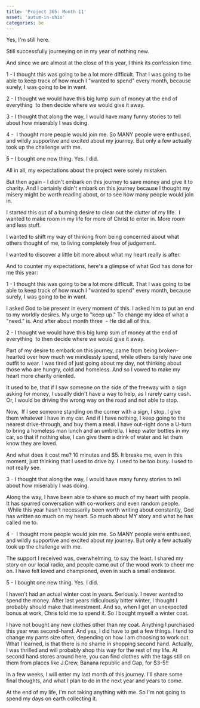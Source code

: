```yaml
---
title: 'Project 365: Month 11'
asset: 'autum-in-ohio'
categories: be
---
```


Yes, I'm still here.

Still successfully journeying on in my year of nothing new.

And since we are almost at the close of this year, I think its confession time.

1 - I thought this was going to be a lot more difficult. That I was going to be able to keep track of how much I "wanted to spend" every month, because surely, I was going to be in want.

2 - I thought we would have this big lump sum of money at the end of everything  to then decide where we would give it away.

3 - I thought that along the way, I would have many funny stories to tell about how miserably I was doing.

4 -  I thought more people would join me. So MANY people were enthused, and wildly supportive and excited about my journey. But only a few actually took up the challenge with me.

5 - I bought one new thing. Yes. I did.

All in all, my expectations about the project were sorely mistaken.

But then again - I didn't embark on this journey to save money and give it to charity. And I certainly didn't embark on this journey because I thought my misery might be worth reading about, or to see how many people would join in.

I started this out of a burning desire to clear out the clutter of my life.  I wanted to make room in my life for more of Christ to enter in. More room and less stuff.

I wanted to shift my way of thinking from being concerned about what others thought of me, to living completely free of judgement.

I wanted to discover a little bit more about what my heart really is after.

And to counter my expectations, here's a glimpse of what God has done for me this year:

1 - I thought this was going to be a lot more difficult. That I was going to be able to keep track of how much I "wanted to spend" every month, because surely, I was going to be in want.

I asked God to be present in every moment of this. I asked him to put an end to my worldly desires. My urge to "keep up." To change my idea of what a "need." is. And after about month three  - He did all of this.

2 - I thought we would have this big lump sum of money at the end of everything  to then decide where we would give it away.

Part of my desire to embark on this journey, came from being broken-hearted over how much we mindlessly spend, while others barely have one outfit to wear. I was tired of just going about my day, not thinking about those who are hungry, cold and homeless. And so I vowed to make my heart more charity oriented.

It used to be, that if I saw someone on the side of the freeway with a sign asking for money, I usually didn't have a way to help, as I rarely carry cash. Or, I would be driving the wrong way on the road and not able to stop.

Now,  If I see someone standing on the corner with a sign, I stop. I give them whatever I have in my car. And if I have nothing, I keep going to the nearest drive-through, and buy them a meal. I have out-right done a U-turn to bring a homeless man lunch and an umbrella. I keep water bottles in my car, so that if nothing else, I can give them a drink of water and let them know they are loved.

And what does it cost me? 10 minutes and $5. It breaks me, even in this moment, just thinking that I used to drive by. I used to be too busy. I used to not really see.

3 - I thought that along the way, I would have many funny stories to tell about how miserably I was doing.

Along the way, I have been able to share so much of my heart with people. It has spurred conversation with co-workers and even random people.  While this year hasn't necessarily been worth writing about constantly, God has written so much on my heart. So much about MY story and what he has called me to.

4 -  I thought more people would join me. So MANY people were enthused, and wildly supportive and excited about my journey. But only a few actually took up the challenge with me.

The support I received was, overwhelming, to say the least. I shared my story on our local radio, and people came out of the wood work to cheer me on. I have felt loved and championed, even in such a small endeavor.

5 - I bought one new thing. Yes. I did.

I haven't had an actual winter coat in years. Seriously. I never wanted to spend the money. After last years ridiculously bitter winter, I thought I probably should make that investment. And so, when I got an unexpected bonus at work, Chris told me to spend it. So I bought myself a winter coat.

I have not bought any new clothes other than my coat. Anything I purchased this year was second-hand. And yes, I did have to get a few things. I tend to change my pants size often, depending on how I am choosing to work out. What I learned, is that there is no shame in shopping second hand. Actually, I was thrilled and will probably shop this way for the rest of my life. At second hand stores around here, you can find clothes with the tags still on them from places like J.Crew, Banana republic and Gap, for $3-5!!

In a few weeks, I will enter my last month of this journey. I'll share some final thoughts, and what I plan to do in the next year and years to come.

At the end of my life, I'm not taking anything with me. So I'm not going to spend my days on earth collecting it.



